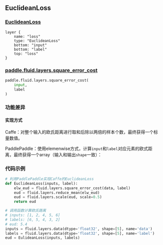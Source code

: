## EuclideanLoss


### [EuclideanLoss](http://caffe.berkeleyvision.org/tutorial/layers/euclideanloss.html)
```
layer {
    name: "loss"
    type: "EuclideanLoss"
    bottom: "input"
    bottom: "label"
    top: "loss"
}
```


### [paddle.fluid.layers.square_error_cost](http://paddlepaddle.org/documentation/docs/zh/1.4/api_cn/layers_cn.html#permalink-173-square_error_cost)
```python
paddle.fluid.layers.square_error_cost(
    input,
    label
)
```  

### 功能差异
#### 实现方式
Caffe：对整个输入的欧氏距离进行取和后除以两倍的样本个数，最终获得一个标量数值。                                        

PaddlePaddle：使用elemenwise方式，计算`input`和`label`对应元素的欧式距离，最终获得一个array（输入和输出`shape`一致）： 

### 代码示例
```python
# 利用PaddlePaddle实现Caffe的EuclideanLoss
def EuclideanLoss(inputs, label):
    elw_eud = fluid.layers.square_error_cost(data, label)
    eud = fluid.layers.reduce_mean(elw_eud)
    eud = fluid.layers.scale(eud, scale=0.5)
    return eud

# 调用函数计算欧氏路离
# inputs: [1, 2, 4, 5, 6]
# labels: [6, 5, 4, 3, 2]
# eud: 5.4
inputs = fluid.layers.data(dtype='float32', shape=[5], name='data')
labels = fluid.layers.data(dtype='float32', shape=[5], name='label')
eud = EulideanLoss(inputs, labels)
```

